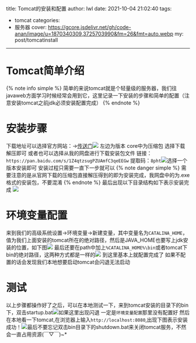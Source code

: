 title: Tomcat的安装和配置
author: lwl
date: 2021-10-04 21:02:40
tags:
  - tomcat
categories:
  - 服务器
cover: https://gcore.jsdelivr.net/gh/code-anan/image/u=1870340309,3725703990&fm=26&fmt=auto.webp
my: post/tomcatinstall
---
# Tomcat简单介绍
{% note info simple %}
简单的来说tomcat就是个轻量级的服务器，我们往javaweb方面学习时候经常会用到它，这里记录一下安装的步骤和简单的配置（注意安装tomcat之前jdk必须安装配置完成）
{% endnote %}

# 安装步骤
下载地址可以选择官方网站：->[传送门](https://tomcat.apache.org/download-80.cgi)![](https://gcore.jsdelivr.net/gh/code-anan/image/20211004211139.png)
左边为版本 core中为压缩包 选择下载解压即可
或者也可以选择从我的网盘进行下载安装包文件
链接：`https://pan.baidu.com/s/1Z4qtzsugPZUAmfC3qeEEGw` 
提取码：`8pht`![](https://gcore.jsdelivr.net/gh/code-anan/image/20211004211628.png)选择一个版本安装即可
安装过程只需要一直下一步就可以
{% note danger simple %}
需要注意的是从官网下载的压缩包直接解压得到的即为安装完成，我网盘中的为.exe格式的安装包，不要混淆
{% endnote %}
最后出现以下目录结构如下表示安装完成
![](https://gcore.jsdelivr.net/gh/code-anan/image/20211004212112.png)
# 环境变量配置
来到我们的高级系统设置->环境变量->新建变量，其中变量名为`CATALINA_HOME`，值为我们上面安装的tomcat所在的绝对路径，然后是JAVA_HOME也要写上jdk安装的位置，如下图![](https://gcore.jsdelivr.net/gh/code-anan/image/20211004215533.png)
最后还要在path中加上`%CATALINA_HOME%\bin`或者tomcat下bin的绝对路径，这两种方式都是一样的![](https://gcore.jsdelivr.net/gh/code-anan/image/20211004215735.png)
到这里基本上就配置完成了 如果不配置的话会发现我们本地想要启动tomcat会闪退无法启动
# 测试
以上步骤都操作好了之后，可以在本地测试一下，来到tomcat安装的目录下的bin下，双击startup.bat![](https://gcore.jsdelivr.net/gh/code-anan/image/20211004215829.png)如果这里出现闪退 一定是`环境变量配置`那里没有配置好 然后在本地看一下tomcat,在浏览器上输入`http://localhost:8080`,出现下图表示安装成功！![](https://gcore.jsdelivr.net/gh/code-anan/image/20211004220019.png)最后不要忘记双击bin目录下的shutdown.bat来关闭tomcat服务，不然会一直占用资源(￣▽￣)~*